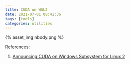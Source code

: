```yaml
---
title: CUDA on WSL2
date: 2021-07-01 08:41:36
tags: [tools]
categories: utilities
---
```


{% asset_img nbody.png %}

References:
1. [Announcing CUDA on Windows Subsystem for Linux 2](https://developer.nvidia.com/blog/announcing-cuda-on-windows-subsystem-for-linux-2/)
